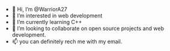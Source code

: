 - 👋 Hi, I’m @WarriorA27
- 👀 I’m interested in web development
- 🌱 I’m currently learning C++
- 💞️ I’m looking to collaborate on open source projects and web development.
- 📫 you can definitely rech me with my email.

<!---
WarriorA27/WarriorA27 is a ✨ special ✨ repository because its `README.md` (this file) appears on your GitHub profile.
You can click the Preview link to take a look at your changes.
--->

